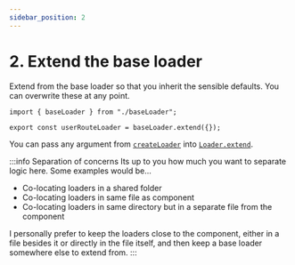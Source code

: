 ```yaml
---
sidebar_position: 2
---
```


# 2. Extend the base loader

Extend from the base loader so that you inherit the sensible defaults. You can overwrite these at any point.

```tsx title="/src/loaders/userRouteLoader.tsx" {3-11}
import { baseLoader } from "./baseLoader";

export const userRouteLoader = baseLoader.extend({});
```

You can pass any argument from [`createLoader`](/Exports/create-loader) into [`Loader.extend`](/Features/extending).

:::info Separation of concerns
Its up to you how much you want to separate logic here. Some examples would be...

- Co-locating loaders in a shared folder
- Co-locating loaders in same file as component
- Co-locating loaders in same directory but in a separate file from the component

I personally prefer to keep the loaders close to the component, either in a file besides it or directly in the file itself, and then keep a base loader somewhere else to extend from.
:::
